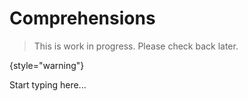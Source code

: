 # Comprehensions

> This is work in progress. Please check back later.
> 
{style="warning"}

Start typing here...